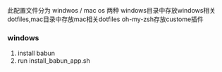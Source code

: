 

此配置文件分为 windwos / mac os 两种
windows目录中存放windows相关dotfiles,mac目录中存放mac相关dotfiles
oh-my-zsh存放custome插件

### windows

1. install babun 
2. run install_babun_app.sh

